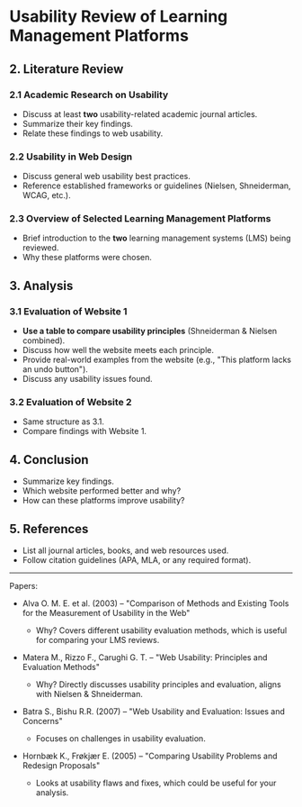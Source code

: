 # Usability Review of Learning Management Platforms

## 2. Literature Review

### 2.1 Academic Research on Usability
- Discuss at least **two** usability-related academic journal articles.
- Summarize their key findings.
- Relate these findings to web usability.

### 2.2 Usability in Web Design
- Discuss general web usability best practices.
- Reference established frameworks or guidelines (Nielsen, Shneiderman, WCAG, etc.).

### 2.3 Overview of Selected Learning Management Platforms
- Brief introduction to the **two** learning management systems (LMS) being reviewed.
- Why these platforms were chosen.

## 3. Analysis

### 3.1 Evaluation of Website 1
- **Use a table to compare usability principles** (Shneiderman & Nielsen combined).
- Discuss how well the website meets each principle.
- Provide real-world examples from the website (e.g., "This platform lacks an undo button").
- Discuss any usability issues found.

### 3.2 Evaluation of Website 2
- Same structure as 3.1.
- Compare findings with Website 1.

## 4. Conclusion
- Summarize key findings.
- Which website performed better and why?
- How can these platforms improve usability?

## 5. References
- List all journal articles, books, and web resources used.
- Follow citation guidelines (APA, MLA, or any required format).

---

Papers:
- Alva O. M. E. et al. (2003) – "Comparison of Methods and Existing Tools for the Measurement of Usability in the Web"
    - Why? Covers different usability evaluation methods, which is useful for comparing your LMS reviews.
- Matera M., Rizzo F., Carughi G. T. – "Web Usability: Principles and Evaluation Methods"
    - Why? Directly discusses usability principles and evaluation, aligns with Nielsen & Shneiderman.

- Batra S., Bishu R.R. (2007) – "Web Usability and Evaluation: Issues and Concerns"
    - Focuses on challenges in usability evaluation.

- Hornbæk K., Frøkjær E. (2005) – "Comparing Usability Problems and Redesign Proposals"
    - Looks at usability flaws and fixes, which could be useful for your analysis.


